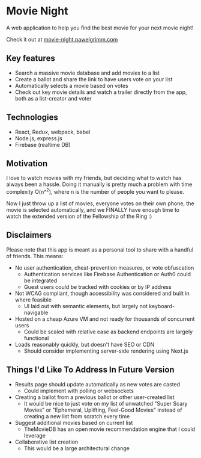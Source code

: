 # Movie Night

A web application to help you find the best movie for your next movie night! 

Check it out at [movie-night.pawelgrimm.com](https://movie-night.pawelgrimm.com)

## Key features

 - Search a massive movie database and add movies to a list
 - Create a ballot and share the link to have users vote on your list
 - Automatically selects a movie based on votes
 - Check out key movie details and watch a trailer directly from the app, both as a list-creator and voter

## Technologies

 - React, Redux, webpack, babel
 - Node.js, express.js
 - Firebase (realtime DB)
 
## Motivation

I love to watch movies with my friends, but deciding what to watch has always been a hassle. 
Doing it manually is pretty much  a problem with time complexity O(n^<sup>2</sup>), where n is the number of people you want to please.

Now I just throw up a list of movies, everyone votes on their own phone, the movie is selected automatically, and we FINALLY have enough time to watch the extended version of the Fellowship of the Ring :)

## Disclaimers

Please note that this app is meant as a personal tool to share with a handful of friends. This means:

 - No user authentication, cheat-prevention measures, or vote obfuscation
   - Authentication services like Firebase Authentication or Auth0 could be integrated
   - Guest users could be tracked with cookies or by IP address
 - Not WCAG compliant, though accessibility was considered and built in where feasible
   - UI laid out with semantic elements, but largely not keyboard-navigable
 - Hosted on a cheap Azure VM and not ready for thousands of concurrent users
   - Could be scaled with relative ease as backend endpoints are largely functional
 - Loads reasonably quickly, but doesn't have SEO or CDN
   - Should consider implementing server-side rendering using Next.js 
   
## Things I'd Like To Address In Future Version

 - Results page should update automatically as new votes are casted
   - Could implement with polling or websockets
 - Creating a ballot from a previous ballot or other user-created list
   - It would be nice to just vote on my list of unwatched "Super Scary Movies" or "Ephemeral, Uplifting, Feel-Good Movies" instead of creating a new list from scratch every time
 - Suggest additional movies based on current list
   - TheMovieDB has an open movie recommendation engine that I could leverage
 - Collaborative list creation
   - This would be a large architectural change
